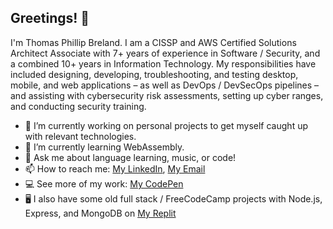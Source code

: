 ## Greetings! 👋

I'm Thomas Phillip Breland. I am a CISSP and AWS Certified Solutions Architect Associate with 7+ years of experience in Software / Security, and a combined 10+ years in Information Technology. My responsibilities have included designing, developing, troubleshooting, and testing desktop, mobile, and web applications – as well as DevOps / DevSecOps pipelines – and assisting with cybersecurity risk assessments, setting up cyber ranges, and conducting security training.

- 🔭 I’m currently working on personal projects to get myself caught up with relevant technologies.
- 🌱 I’m currently learning WebAssembly.
- 💬 Ask me about language learning, music, or code!
- 📫 How to reach me: [My LinkedIn](https://www.linkedin.com/in/thomasbreland), [My Email](mailto:thomas@breland.tech)
- 💻 See more of my work: [My CodePen](https://codepen.io/thomasbreland)
- 🖥️ I also have some old full stack / FreeCodeCamp projects with Node.js, Express, and MongoDB on [My Replit](https://replit.com/@thomasbreland)
<!-- - 👯 I’m looking to collaborate on ...
- 🤔 I’m looking for help with ...
- ⚡ Fun fact: -->
